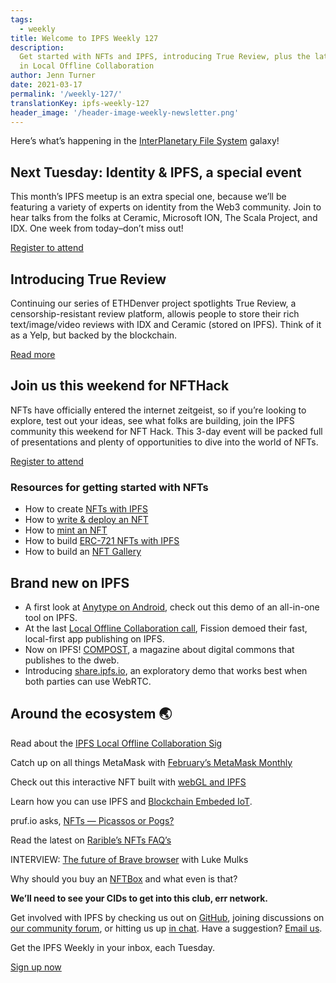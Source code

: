 ```yaml
---
tags:
  - weekly
title: Welcome to IPFS Weekly 127
description:
  Get started with NFTs and IPFS, introducing True Review, plus the latest
  in Local Offline Collaboration
author: Jenn Turner
date: 2021-03-17
permalink: '/weekly-127/'
translationKey: ipfs-weekly-127
header_image: '/header-image-weekly-newsletter.png'
---
```


Here’s what’s happening in the [InterPlanetary File System](https://ipfs.io/) galaxy!

## Next Tuesday: Identity & IPFS, a special event

This month’s IPFS meetup is an extra special one, because we’ll be featuring a variety of experts on identity from the Web3 community. Join to hear talks from the folks at Ceramic, Microsoft ION, The Scala Project, and IDX. One week from today–don’t miss out!

[Register to attend](https://www.meetup.com/San-Francisco-IPFS/events/276123396/)

## Introducing True Review

Continuing our series of ETHDenver project spotlights True Review, a censorship-resistant review platform, allowis people to store their rich text/image/video reviews with IDX and Ceramic (stored on IPFS). Think of it as a Yelp, but backed by the blockchain.

[Read more](https://devfolio.co/submissions/blah-7859)

## Join us this weekend for NFTHack

NFTs have officially entered the internet zeitgeist, so if you’re looking to explore, test out your ideas, see what folks are building, join the IPFS community this weekend for NFT Hack. This 3-day event will be packed full of presentations and plenty of opportunities to dive into the world of NFTs.

[Register to attend](https://nft.ethglobal.co/)

### Resources for getting started with NFTs

- How to create [NFTs with IPFS](https://medium.com/pinata/ipfs-nfts-and-persistent-artwork-50a129587a36)
- How to [write & deploy an NFT](https://medium.com/alchemy-api/how-to-write-deploy-an-nft-d92c8b6b777f)
- How to [mint an NFT](https://medium.com/alchemy-api/how-to-mint-an-nft-8cd51e8eb634)
- How to build [ERC-721 NFTs with IPFS](https://medium.com/pinata/how-to-build-erc-721-nfts-with-ipfs-e76a21d8f914)
- How to build an [NFT Gallery](https://medium.com/kodadot/traverse-to-the-prime-show-733d6046d3f5)

## Brand new on IPFS

- A first look at [Anytype on Android](https://www.reddit.com/r/ipfs/comments/m2qolr/heres_a_first_look_at_anytype_on_android_demo_of/), check out this demo of an all-in-one tool on IPFS.
- At the last [Local Offline Collaboration call](https://www.youtube.com/watch?v=0zUg20816hU), Fission demoed their fast, local-first app publishing on IPFS.
- Now on IPFS! [COMPOST](https://one.compost.digital/), a magazine about digital commons that publishes to the dweb.
- Introducing [share.ipfs.io](http://share.ipfs.io/), an exploratory demo that works best when both parties can use WebRTC.

## Around the ecosystem 🌏

Read about the [IPFS Local Offline Collaboration Sig](https://news.ycombinator.com/item?id=26462597)

Catch up on all things MetaMask with [February’s MetaMask Monthly](https://medium.com/metamask/metamask-monthly-february-2021-41ab42de69f7)

Check out this interactive NFT built with [webGL and IPFS](https://twitter.com/johnbenton/status/1370074442676776960)

Learn how you can use IPFS and [Blockchain Embeded IoT](https://medium.com/@oumi.group/ipfs-blockchain-embeded-iot-6ea33c1bb4d0).

pruf.io asks, [NFTs — Picassos or Pogs?](https://prufio.medium.com/nfts-picassos-or-pogs-edb4b205eb78)

Read the latest on [Rarible’s NFTs FAQ’s](https://raynel.medium.com/nfts-rarible-com-faqs-70649f47d85d)

INTERVIEW: [The future of Brave browser](https://hive.blog/crypto/@scottcbusiness/the-future-of-brave-browser-with-luke-mulks) with Luke Mulks

Why should you buy an [NFTBox](https://nftboxes.medium.com/so-what-is-nftboxes-752b31c439a6) and what even is that?

**We’ll need to see your CIDs to get into this club, err network.**

Get involved with IPFS by checking us out on [GitHub](https://github.com/ipfs), joining discussions on [our community forum](https://discuss.ipfs.io/), or hitting us up [in chat](https://riot.im/app/#/room/#ipfs:matrix.org). Have a suggestion? [Email us](mailto:newsletter@ipfs.io).

Get the IPFS Weekly in your inbox, each Tuesday.

<p><a href="https://ipfs.us4.list-manage.com/subscribe?u=25473244c7d18b897f5a1ff6b&amp;id=cad54b2230" class="button button-primary">Sign up now</a></p>
